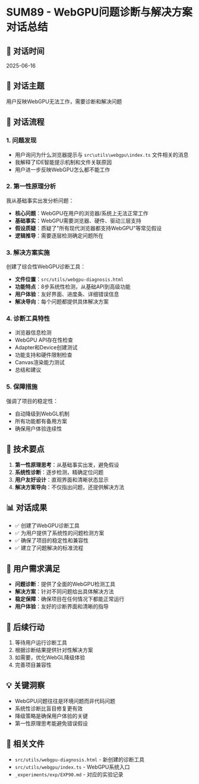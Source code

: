 # SUM89 - WebGPU问题诊断与解决方案对话总结

## 📅 对话时间
2025-06-16

## 🎯 对话主题
用户反映WebGPU无法工作，需要诊断和解决问题

## 💬 对话流程

### 1. 问题发现
- 用户询问为什么浏览器提示与 `src\utils\webgpu\index.ts` 文件相关的消息
- 我解释了IDE智能提示机制和文件关联原因
- 用户进一步反映WebGPU怎么都不能工作

### 2. 第一性原理分析
我从基础事实出发分析问题：
- **核心问题**：WebGPU在用户的浏览器/系统上无法正常工作
- **基础事实**：WebGPU需要浏览器、硬件、驱动三层支持
- **假设质疑**：质疑了"所有现代浏览器都支持WebGPU"等常见假设
- **逻辑推导**：需要逐层检测确定问题所在

### 3. 解决方案实施
创建了综合性WebGPU诊断工具：
- **文件位置**：`src/utils/webgpu-diagnosis.html`
- **功能特点**：8步系统性检测，从基础API到高级功能
- **用户体验**：友好界面、进度条、详细错误信息
- **解决导向**：每个问题都提供具体解决方案

### 4. 诊断工具特性
- 浏览器信息检测
- WebGPU API存在性检查
- Adapter和Device创建测试
- 功能支持和硬件限制检查
- Canvas渲染能力测试
- 总结和建议

### 5. 保障措施
强调了项目的稳定性：
- 自动降级到WebGL机制
- 所有功能都有备用方案
- 确保用户体验连续性

## 🔧 技术要点
1. **第一性原理思考**：从基础事实出发，避免假设
2. **系统性诊断**：逐步检测，精确定位问题
3. **用户友好设计**：直观界面和清晰状态显示
4. **解决方案导向**：不仅指出问题，还提供解决方法

## 📊 对话成果
- ✅ 创建了WebGPU诊断工具
- ✅ 为用户提供了系统性的问题检测方案
- ✅ 确保了项目的稳定性和兼容性
- ✅ 建立了问题解决的标准流程

## 🎯 用户需求满足
- **问题诊断**：提供了全面的WebGPU检测工具
- **解决方案**：针对不同问题给出具体解决方法
- **稳定保障**：确保项目在任何情况下都能正常运行
- **用户体验**：友好的诊断界面和清晰的指导

## 🚀 后续行动
1. 等待用户运行诊断工具
2. 根据诊断结果提供针对性解决方案
3. 如需要，优化WebGL降级体验
4. 完善项目兼容性

## 💡 关键洞察
- WebGPU问题往往是环境问题而非代码问题
- 系统性诊断比盲目修复更有效
- 降级策略是确保用户体验的关键
- 第一性原理思考能避免错误假设

## 🔗 相关文件
- `src/utils/webgpu-diagnosis.html` - 新创建的诊断工具
- `src/utils/webgpu/index.ts` - WebGPU系统入口
- `_experiments/exp/EXP90.md` - 对应的实验记录

